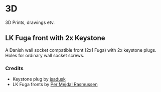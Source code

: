 # 3D
3D Prints, drawings etv.

## LK Fuga front with 2x Keystone 

A Danish wall socket compatible front (2x1 Fuga) with 2x keystone plugs. Holes for ordinary wall socket screws.

### Credits

* Keystone plug by [jsadusk](https://www.thingiverse.com/thing:6647)
* LK Fuga fronts by [Per Mejdal Rasmussen](https://www.thingiverse.com/thing:2813754)
